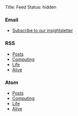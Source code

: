 Title: Feed
Status: hidden

### Email

* [Subscribe to our insightsletter](https://subscribe.yage.ai/)

### RSS

* [Posts](/feeds/rss.xml)
* [Computing](/feeds/computing.rss.xml)
* [Life](/feeds/life.rss.xml)
* [Alive](/feeds/alive.rss.xml)

### Atom

* [Posts](/feeds/atom.xml)
* [Computing](/feeds/computing.atom.xml)
* [Life](/feeds/life.atom.xml)
* [Alive](/feeds/alive.atom.xml)
